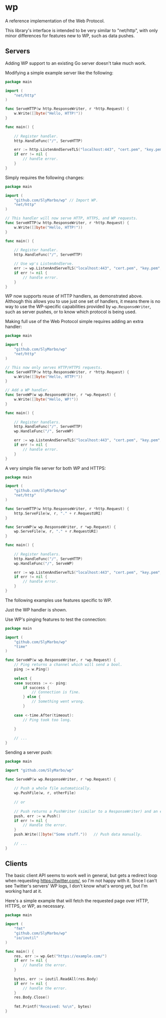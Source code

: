 wp
==

A reference implementation of the Web Protocol.

This library's interface is intended to be very similar to "net/http",
with only minor differences for features new to WP, such as data pushes.

Servers
-------

Adding WP support to an existing Go server doesn't take much work.

Modifying a simple example server like the following:
```go
package main

import (
	"net/http"
)

func ServeHTTP(w http.ResponseWriter, r *http.Request) {
	w.Write([]byte("Hello, HTTP!"))
}

func main() {
	
	// Register handler.
	http.HandleFunc("/", ServeHTTP)

	err := http.ListenAndServeTLS("localhost:443", "cert.pem", "key.pem", nil)
	if err != nil {
		// handle error.
	}
}
```

Simply requires the following changes:
```go
package main

import (
	"github.com/SlyMarbo/wp" // Import WP.
	"net/http"
)

// This handler will now serve HTTP, HTTPS, and WP requests.
func ServeHTTP(w http.ResponseWriter, r *http.Request) {
	w.Write([]byte("Hello, HTTP!"))
}

func main() {
	
	// Register handler.
	http.HandleFunc("/", ServeHTTP)

	// Use wp's ListenAndServe.
	err := wp.ListenAndServeTLS("localhost:443", "cert.pem", "key.pem", nil)
	if err != nil {
		// handle error.
	}
}
```

WP now supports reuse of HTTP handlers, as demonstrated above. Although this allows you to use just one set of
handlers, it means there is no way to use the WP-specific capabilities provided by `wp.ResponseWriter`, such as
server pushes, or to know which protocol is being used.

Making full use of the Web Protocol simple requires adding an extra handler:
```go
package main

import (
	"github.com/SlyMarbo/wp"
	"net/http"
)

// This now only serves HTTP/HTTPS requests.
func ServeHTTP(w http.ResponseWriter, r *http.Request) {
	w.Write([]byte("Hello, HTTP!"))
}

// Add a WP handler.
func ServeWP(w wp.ResponseWriter, r *wp.Request) {
	w.Write([]byte("Hello, WP!"))
}

func main() {
	
	// Register handlers.
	http.HandleFunc("/", ServeHTTP)
	wp.HandleFunc("/", ServeWP)

	err := wp.ListenAndServeTLS("localhost:443", "cert.pem", "key.pem", nil)
	if err != nil {
		// handle error.
	}
}
```

A very simple file server for both WP and HTTPS:
```go
package main

import (
	"github.com/SlyMarbo/wp"
	"net/http"
)

func ServeHTTP(w http.ResponseWriter, r *http.Request) {
	http.ServeFile(w, r, "." + r.RequestURI)
}

func ServeWP(w wp.ResponseWriter, r *wp.Request) {
	wp.ServeFile(w, r, "." + r.RequestURI)
}

func main() {
	
	// Register handlers.
	http.HandleFunc("/", ServeHTTP)
	wp.HandleFunc("/", ServeWP)

	err := wp.ListenAndServeTLS("localhost:443", "cert.pem", "key.pem", nil)
	if err != nil {
		// handle error.
	}
}
```

The following examples use features specific to WP.

Just the WP handler is shown.

Use WP's pinging features to test the connection:
```go
package main

import (
	"github.com/SlyMarbo/wp"
	"time"
)

func ServeWP(w wp.ResponseWriter, r *wp.Request) {
	// Ping returns a channel which will send a bool.
	ping := w.Ping()
	
	select {
	case success := <- ping:
		if success {
			// Connection is fine.
		} else {
			// Something went wrong.
		}
		
	case <-time.After(timeout):
		// Ping took too long.
		
	}
	
	// ...
}
```

Sending a server push:
```go
package main

import "github.com/SlyMarbo/wp"

func ServeWP(w wp.ResponseWriter, r *wp.Request) {
	
	// Push a whole file automatically.
	wp.PushFile(w, r, otherFile)
	
	// or
	
	// Push returns a PushWriter (similar to a ResponseWriter) and an error.
	push, err := w.Push()
	if err != nil {
		// Handle the error.
	}
	push.Write([]byte("Some stuff."))   // Push data manually.
	
	// ...
}
```

Clients
-------

The basic client API seems to work well in general, but gets a redirect loop when requesting https://twitter.com/, so
I'm not happy with it. Since I can't see Twitter's servers' WP logs, I don't know what's wrong yet, but I'm working
hard at it.

Here's a simple example that will fetch the requested page over HTTP, HTTPS, or WP, as necessary.
```go
package main

import (
	"fmt"
	"github.com/SlyMarbo/wp"
	"io/ioutil"
)

func main() {
	res, err := wp.Get("https://example.com/")
	if err != nil {
		// handle the error.
	}
	
	bytes, err := ioutil.ReadAll(res.Body)
	if err != nil {
		// handle the error.
	}
	res.Body.Close()
	
	fmt.Printf("Received: %s\n", bytes)
}
```
